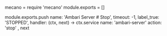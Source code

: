 mecano = require 'mecano'
module.exports = []
 
module.exports.push name: 'Ambari Server # Stop', timeout: -1, label_true: 'STOPPED', handler: (ctx, next) ->
  ctx.service
    name: 'ambari-server'
    action: 'stop'
  , next
